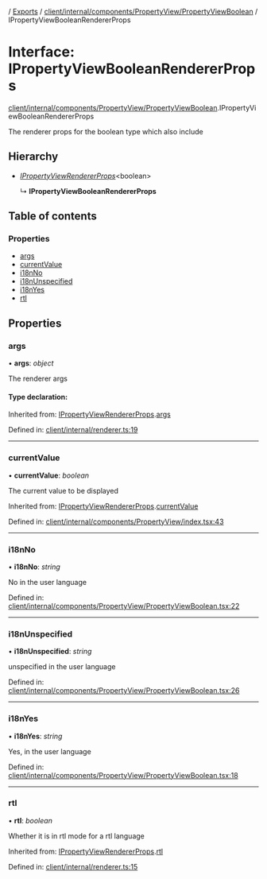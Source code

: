 [](../README.md) / [Exports](../modules.md) / [client/internal/components/PropertyView/PropertyViewBoolean](../modules/client_internal_components_propertyview_propertyviewboolean.md) / IPropertyViewBooleanRendererProps

# Interface: IPropertyViewBooleanRendererProps

[client/internal/components/PropertyView/PropertyViewBoolean](../modules/client_internal_components_propertyview_propertyviewboolean.md).IPropertyViewBooleanRendererProps

The renderer props for the boolean type which also include

## Hierarchy

* [*IPropertyViewRendererProps*](client_internal_components_propertyview.ipropertyviewrendererprops.md)<boolean\>

  ↳ **IPropertyViewBooleanRendererProps**

## Table of contents

### Properties

- [args](client_internal_components_propertyview_propertyviewboolean.ipropertyviewbooleanrendererprops.md#args)
- [currentValue](client_internal_components_propertyview_propertyviewboolean.ipropertyviewbooleanrendererprops.md#currentvalue)
- [i18nNo](client_internal_components_propertyview_propertyviewboolean.ipropertyviewbooleanrendererprops.md#i18nno)
- [i18nUnspecified](client_internal_components_propertyview_propertyviewboolean.ipropertyviewbooleanrendererprops.md#i18nunspecified)
- [i18nYes](client_internal_components_propertyview_propertyviewboolean.ipropertyviewbooleanrendererprops.md#i18nyes)
- [rtl](client_internal_components_propertyview_propertyviewboolean.ipropertyviewbooleanrendererprops.md#rtl)

## Properties

### args

• **args**: *object*

The renderer args

#### Type declaration:

Inherited from: [IPropertyViewRendererProps](client_internal_components_propertyview.ipropertyviewrendererprops.md).[args](client_internal_components_propertyview.ipropertyviewrendererprops.md#args)

Defined in: [client/internal/renderer.ts:19](https://github.com/onzag/itemize/blob/28218320/client/internal/renderer.ts#L19)

___

### currentValue

• **currentValue**: *boolean*

The current value to be displayed

Inherited from: [IPropertyViewRendererProps](client_internal_components_propertyview.ipropertyviewrendererprops.md).[currentValue](client_internal_components_propertyview.ipropertyviewrendererprops.md#currentvalue)

Defined in: [client/internal/components/PropertyView/index.tsx:43](https://github.com/onzag/itemize/blob/28218320/client/internal/components/PropertyView/index.tsx#L43)

___

### i18nNo

• **i18nNo**: *string*

No in the user language

Defined in: [client/internal/components/PropertyView/PropertyViewBoolean.tsx:22](https://github.com/onzag/itemize/blob/28218320/client/internal/components/PropertyView/PropertyViewBoolean.tsx#L22)

___

### i18nUnspecified

• **i18nUnspecified**: *string*

unspecified in the user language

Defined in: [client/internal/components/PropertyView/PropertyViewBoolean.tsx:26](https://github.com/onzag/itemize/blob/28218320/client/internal/components/PropertyView/PropertyViewBoolean.tsx#L26)

___

### i18nYes

• **i18nYes**: *string*

Yes, in the user language

Defined in: [client/internal/components/PropertyView/PropertyViewBoolean.tsx:18](https://github.com/onzag/itemize/blob/28218320/client/internal/components/PropertyView/PropertyViewBoolean.tsx#L18)

___

### rtl

• **rtl**: *boolean*

Whether it is in rtl mode for a rtl language

Inherited from: [IPropertyViewRendererProps](client_internal_components_propertyview.ipropertyviewrendererprops.md).[rtl](client_internal_components_propertyview.ipropertyviewrendererprops.md#rtl)

Defined in: [client/internal/renderer.ts:15](https://github.com/onzag/itemize/blob/28218320/client/internal/renderer.ts#L15)
